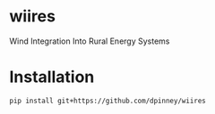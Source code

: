 # wiires
Wind Integration Into Rural Energy Systems

# Installation

`pip install git+https://github.com/dpinney/wiires`
